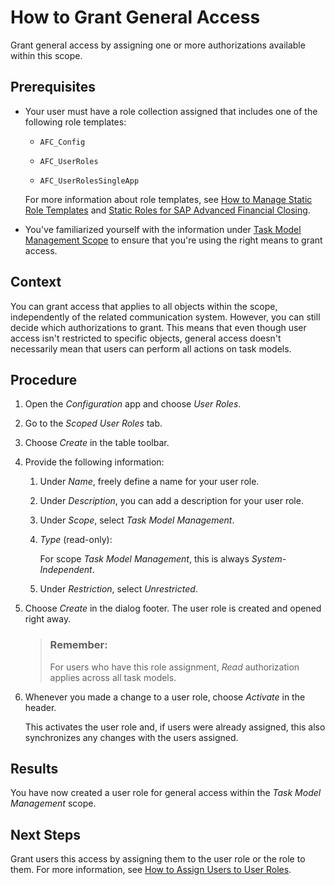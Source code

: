 <!-- loioddf490b678744eb5891854f9862c807a -->

# How to Grant General Access

Grant general access by assigning one or more authorizations available within this scope.



<a name="loioddf490b678744eb5891854f9862c807a__prereq_drt_ws3_qrb"/>

## Prerequisites

-   Your user must have a role collection assigned that includes one of the following role templates:

    -   `AFC_Config`

    -   `AFC_UserRoles`

    -   `AFC_UserRolesSingleApp`


    For more information about role templates, see [How to Manage Static Role Templates](how-to-manage-static-role-templates-0cca34d.md) and [Static Roles for SAP Advanced Financial Closing](static-roles-for-sap-advanced-financial-closing-b92a241.md).

-   You've familiarized yourself with the information under [Task Model Management Scope](task-model-management-scope-c951f94.md) to ensure that you're using the right means to grant access.




## Context

You can grant access that applies to all objects within the scope, independently of the related communication system. However, you can still decide which authorizations to grant. This means that even though user access isn't restricted to specific objects, general access doesn't necessarily mean that users can perform all actions on task models.



## Procedure

1.  Open the *Configuration* app and choose *User Roles*.

2.  Go to the *Scoped User Roles* tab.

3.  Choose *Create* in the table toolbar.

4.  Provide the following information:

    1.  Under *Name*, freely define a name for your user role.

    2.  Under *Description*, you can add a description for your user role.

    3.  Under *Scope*, select *Task Model Management*.

    4.  *Type* \(read-only\):

        For scope *Task Model Management*, this is always *System-Independent*.

    5.  Under *Restriction*, select *Unrestricted*.


5.  Choose *Create* in the dialog footer. The user role is created and opened right away.

    > ### Remember:  
    > For users who have this role assignment, *Read* authorization applies across all task models.

6.  Whenever you made a change to a user role, choose *Activate* in the header.

    This activates the user role and, if users were already assigned, this also synchronizes any changes with the users assigned.




<a name="loioddf490b678744eb5891854f9862c807a__result_frf_sz3_qrb"/>

## Results

You have now created a user role for general access within the *Task Model Management* scope.



<a name="loioddf490b678744eb5891854f9862c807a__postreq_k4s_q1j_qrb"/>

## Next Steps

Grant users this access by assigning them to the user role or the role to them. For more information, see [How to Assign Users to User Roles](how-to-assign-users-to-user-roles-f703a5c.md).

